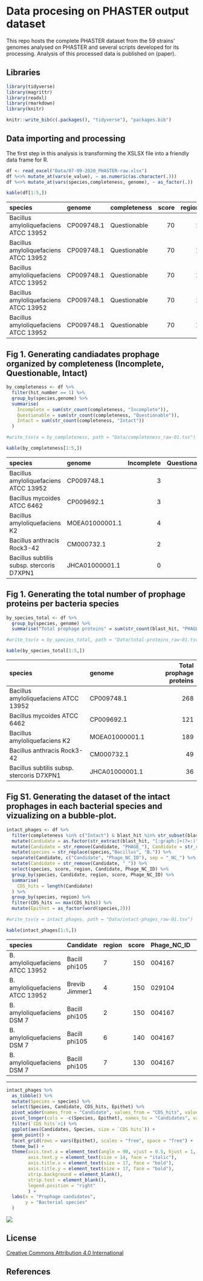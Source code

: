 Data procesing on PHASTER output dataset
================

This repo hosts the complete PHASTER dataset from the 59 strains’
genomes analysed on PHASTER and several scripts developed for its
processing. Analysis of this processed data is published on (paper).

## Libraries

``` r
library(tidyverse)
library(magrittr)
library(readxl) 
library(rmarkdown)
library(knitr)

knitr::write_bib(c(.packages(), "tidyverse"), "packages.bib")
```

## Data importing and processing

The first step in this analysis is transforming the XSLSX file into a
friendly data frame for R.

``` r
df <- read_excel("Data/07-09-2020_PHASTER-raw.xlsx")
df %<>% mutate_at(vars(e_value), ~ as.numeric(as.character(.)))
df %<>% mutate_at(vars(species,completeness, genome), ~ as_factor(.))

kable(df[1:5,])
```

| species                               | genome     | completeness | score | region | hit\_number | cds\_position                | blast\_hit                      | e\_value | Source  |
| :------------------------------------ | :--------- | :----------- | ----: | -----: | ----------: | :--------------------------- | :------------------------------ | -------: | :------ |
| Bacillus amyloliquefaciens ATCC 13952 | CP009748.1 | Questionable |    70 |      1 |           1 | 1114538..1115125             | spore coat protein; KS08\_05605 |       NA | Genomic |
| Bacillus amyloliquefaciens ATCC 13952 | CP009748.1 | Questionable |    70 |      1 |           2 | complement(1115183..1115626) | spore coat protein; KS08\_05610 |       NA | Genomic |
| Bacillus amyloliquefaciens ATCC 13952 | CP009748.1 | Questionable |    70 |      1 |           3 | complement(1115775..1116257) | spore coat protein; KS08\_05615 |       NA | Genomic |
| Bacillus amyloliquefaciens ATCC 13952 | CP009748.1 | Questionable |    70 |      1 |           4 | complement(1116407..1116907) | spore coat protein; KS08\_05620 |       NA | Genomic |
| Bacillus amyloliquefaciens ATCC 13952 | CP009748.1 | Questionable |    70 |      1 |           5 | complement(1117000..1117314) | spore coat protein; KS08\_05625 |       NA | Genomic |

## Fig 1. Generating candiadates prophage organized by completeness (Incomplete, Questionable, Intact)

``` r
by_completeness <- df %>%
  filter(hit_number == 1) %>% 
  group_by(species,genome) %>%
  summarise(
    Incomplete = sum(str_count(completeness, "Incomplete")),
    Questionable = sum(str_count(completeness, "Questionable")),
    Intact = sum(str_count(completeness, "Intact"))
  )

#write_tsv(x = by_completeness, path = "Data/completeness_raw-01.tsv")

kable(by_completeness[1:5,])
```

| species                                   | genome         | Incomplete | Questionable | Intact |
| :---------------------------------------- | :------------- | ---------: | -----------: | -----: |
| Bacillus amyloliquefaciens ATCC 13952     | CP009748.1     |          3 |            4 |      2 |
| Bacillus mycoides ATCC 6462               | CP009692.1     |          3 |            5 |      0 |
| Bacillus amyloliquefaciens K2             | MOEA01000001.1 |          4 |            1 |      3 |
| Bacillus anthracis Rock3-42               | CM000732.1     |          2 |            0 |      0 |
| Bacillus subtilis subsp. stercoris D7XPN1 | JHCA01000001.1 |          0 |            0 |      1 |

## Fig 1. Generating the total number of prophage proteins per bacteria species

``` r
by_species_total <- df %>%
  group_by(species, genome) %>%
  summarise("Total prophage proteins" = sum(str_count(blast_hit, "PHAGE")))

#write_tsv(x = by_species_total, path = "Data/total-proteins_raw-01.tsv")

kable(by_species_total[1:5,])
```

| species                                   | genome         | Total prophage proteins |
| :---------------------------------------- | :------------- | ----------------------: |
| Bacillus amyloliquefaciens ATCC 13952     | CP009748.1     |                     268 |
| Bacillus mycoides ATCC 6462               | CP009692.1     |                     121 |
| Bacillus amyloliquefaciens K2             | MOEA01000001.1 |                     189 |
| Bacillus anthracis Rock3-42               | CM000732.1     |                      49 |
| Bacillus subtilis subsp. stercoris D7XPN1 | JHCA01000001.1 |                      36 |

## Fig S1. Generating the dataset of the intact prophages in each bacterial species and vizualizing on a bubble-plot.

``` r
intact_phages <- df %>%
  filter(completeness %in% c("Intact") & blast_hit %in% str_subset(blast_hit, "^PHAGE")) %>%
  mutate(Candidate = as.factor(str_extract(blast_hit, "[:graph:]+(?=:)")), region = as.factor(region)) %>%
  mutate(Candidate = str_remove(Candidate, "PHAGE_"), Candidate = str_replace(Candidate, "_", " ")) %>%
  mutate(species = str_replace(species,"Bacillus", "B.")) %>% 
  separate(Candidate, c("Candidate", "Phage_NC_ID"), sep = "_NC_") %>%
  mutate(Candidate = str_remove(Candidate, "_")) %>% 
  select(species, score, region, Candidate, Phage_NC_ID) %>% 
  group_by(species, Candidate, region, score, Phage_NC_ID) %>% 
  summarise(
    CDS_hits = length(Candidate)
  ) %>% 
  group_by(species, region) %>% 
  filter(CDS_hits == max(CDS_hits)) %>% 
  mutate(Epithet = as_factor(word(species,2)))

#write_tsv(x = intact_phages, path = "Data/intact-phages_raw-01.tsv")

kable(intact_phages[1:5,])
```

| species                         | Candidate      | region | score | Phage\_NC\_ID | CDS\_hits | Epithet           |
| :------------------------------ | :------------- | :----- | ----: | :------------ | --------: | :---------------- |
| B. amyloliquefaciens ATCC 13952 | Bacill phi105  | 7      |   150 | 004167        |         6 | amyloliquefaciens |
| B. amyloliquefaciens ATCC 13952 | Brevib Jimmer1 | 4      |   150 | 029104        |         9 | amyloliquefaciens |
| B. amyloliquefaciens DSM 7      | Bacill phi105  | 2      |   150 | 004167        |         3 | amyloliquefaciens |
| B. amyloliquefaciens DSM 7      | Bacill phi105  | 6      |   140 | 004167        |         6 | amyloliquefaciens |
| B. amyloliquefaciens DSM 7      | Bacill phi105  | 7      |   130 | 004167        |         9 | amyloliquefaciens |

-----

``` r
intact_phages %>%
  as_tibble() %>%
  mutate(Species = species) %>%
  select(Species, Candidate, CDS_hits, Epithet) %>%
  pivot_wider(names_from = "Candidate", values_from = "CDS_hits", values_fill = 0, values_fn = sum) %>%
  pivot_longer(cols = -c(Species, Epithet), names_to = "Candidates", values_to = "CDS hits") %>%
  filter(`CDS hits`>1) %>% 
  ggplot(aes(Candidates, Species, size = `CDS hits`)) +
  geom_point() +
  facet_grid(rows = vars(Epithet), scales = "free", space = "free") +
  theme_bw() +
  theme(axis.text.x = element_text(angle = 90, vjust = 0.5, hjust = 1, size = 14, face = "italic"),
        axis.text.y = element_text(size = 14, face = "italic"),
        axis.title.x = element_text(size = 17, face = "bold"),
        axis.title.y = element_text(size = 17, face = "bold"),
        strip.background = element_blank(),
        strip.text = element_blank(),
        legend.position = "right"
        ) +
  labs(x = "Prophage candidates",
       y = "Bacterial species"
  )
```

<img src="README_files/figure-gfm/bubble-plot-1.png" style="display: block; margin: auto;" />

## License

[Creative Commons Attribution 4.0
International](https://creativecommons.org/licenses/by/4.0/legalcode)

## References
